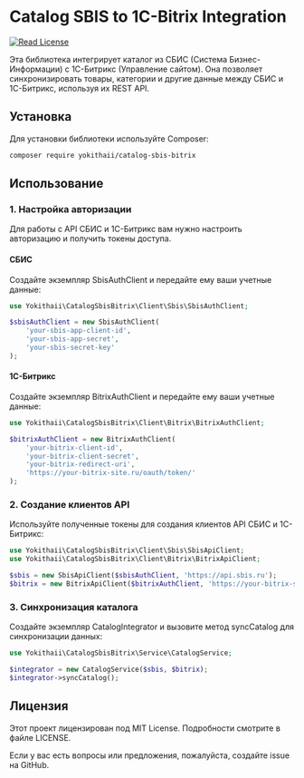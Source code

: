 # Catalog SBIS to 1C-Bitrix Integration

<a href="https://github.com/ramsey/uuid/blob/4.x/LICENSE"><img src="https://img.shields.io/packagist/l/ramsey/uuid.svg?style=flat-square&colorB=darkcyan" alt="Read License"></a>

Эта библиотека интегрирует каталог из СБИС (Система Бизнес-Информации) с 1С-Битрикс (Управление сайтом). Она позволяет синхронизировать товары, категории и другие данные между СБИС и 1С-Битрикс, используя их REST API.

## Установка

Для установки библиотеки используйте Composer:

```bash
composer require yokithaii/catalog-sbis-bitrix
```

## Использование

### 1. Настройка авторизации

   Для работы с API СБИС и 1С-Битрикс вам нужно настроить авторизацию и получить токены доступа.

#### СБИС

Создайте экземпляр SbisAuthClient и передайте ему ваши учетные данные:

```php
use Yokithaii\CatalogSbisBitrix\Client\Sbis\SbisAuthClient;

$sbisAuthClient = new SbisAuthClient(
    'your-sbis-app-client-id',
    'your-sbis-app-secret',
    'your-sbis-secret-key'
);
```

#### 1С-Битрикс

Создайте экземпляр BitrixAuthClient и передайте ему ваши учетные данные:

```php
use Yokithaii\CatalogSbisBitrix\Client\Bitrix\BitrixAuthClient;

$bitrixAuthClient = new BitrixAuthClient(
    'your-bitrix-client-id',
    'your-bitrix-client-secret',
    'your-bitrix-redirect-uri',
    'https://your-bitrix-site.ru/oauth/token/'
);
```

### 2. Создание клиентов API

Используйте полученные токены для создания клиентов API СБИС и 1С-Битрикс:

```php
use Yokithaii\CatalogSbisBitrix\Client\Sbis\SbisApiClient;
use Yokithaii\CatalogSbisBitrix\Client\Bitrix\BitrixApiClient;

$sbis = new SbisApiClient($sbisAuthClient, 'https://api.sbis.ru');
$bitrix = new BitrixApiClient($bitrixAuthClient, 'https://your-bitrix-site.ru/rest/1/');
```

### 3. Синхронизация каталога

Создайте экземпляр CatalogIntegrator и вызовите метод syncCatalog для синхронизации данных:

```php
use Yokithaii\CatalogSbisBitrix\Service\CatalogService;

$integrator = new CatalogService($sbis, $bitrix);
$integrator->syncCatalog();
```

## Лицензия

Этот проект лицензирован под MIT License. Подробности смотрите в файле LICENSE.

Если у вас есть вопросы или предложения, пожалуйста, создайте issue на GitHub.